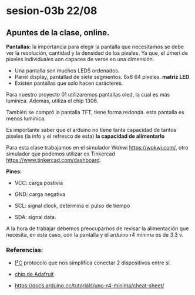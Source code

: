 # sesion-03b 22/08 

## Apuntes de la clase, online.

**Pantallas:** la importancia para elegir la pantalla que necesitamos se debe ver la resolución, cantidad y la densidad de los pixeles. Ya que, el úmeri de pixeles individuales son capaces de verse en una dimensión.

* Una pantalla son muchos LEDS ordenados.
* Panel display, pantallad de siete segmentos. 8x8 64 pixeles. **matriz LED**
* Existen pantallas que solo hacen carácteres.


Para nuestro proyecto 01 utilizaremos pantallas oled, la cual es más lumínica. Además, utiliza el chip 1306. 

También se compró la pantalla TFT, tiene forma redonda. esta pantalla es menos lumínica. 

Es importante saber que el arduino no tiene tanta capacidad de tantos pixeles (la info y el refresco de esta) **la capacidad de alimentarlo**

Para esta clase trabajamos en el simulador Wokwi <https://wokwi.com/>, otro simulador que podemos utilizar es Tinkercad <https://www.tinkercad.com/dashboard>.

**Pines:**

* VCC: carga postivia

* GND: carga negativa

* SCL: signal clock, determina el pulso de tiempo

* SDA: signal data.

A la hora de trabajar debemos preocuparnos de revisar la alimentación que necesita, en este caso, con la pantalla y el arduino r4 minima es de 3.3 v.

### Referencias:


* [I²C](https://en.wikipedia.org/wiki/I²C) protocolo que nos simplifica conectar 2 dispositivos entre sí.

* [chip de Adafruit](https://github.com/adafruit/adafruit_ssd1306)

* <https://docs.arduino.cc/tutorials/uno-r4-minima/cheat-sheet/>
